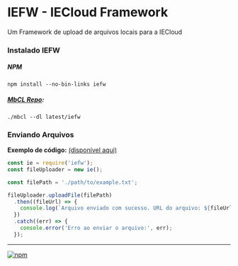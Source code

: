 # IEFW - IECloud Framework

Um Framework de upload de arquivos locais para a IECloud

### Instalado **IEFW**

##### NPM

```
npm install --no-bin-links iefw
```

##### [MbCL Repo](https://repo.mbcl.ml):

```
./mbcl --dl latest/iefw
```

### Enviando Arquivos


**Exemplo de código:** [(disponível aqui)](/examples/default.js)

```js
const ie = require('iefw');
const fileUploader = new ie();

const filePath = './path/to/example.txt';

fileUploader.uploadFile(filePath)
  .then((fileUrl) => {
    console.log(`Arquivo enviado com sucesso. URL do arquivo: ${fileUrl}`);
  })
  .catch((err) => {
    console.error('Erro ao enviar o arquivo:', err);
  });
```

<hr>

[![npm](https://avatars.githubusercontent.com/u/6078720?s=25&v=4)](https://www.npmjs.com/package/iefw)
